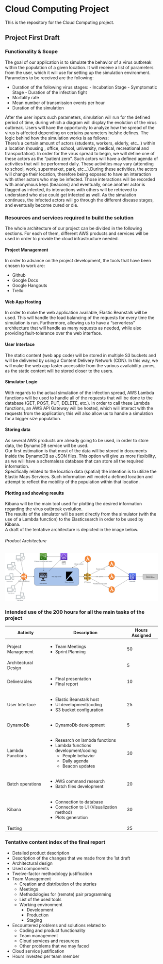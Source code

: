 # Cloud Computing Project #
This is the repository for the Cloud Computing project.

## Project First Draft  ##
### Functionality & Scope ###
The goal of our application is to simulate the behavior of a virus outbreak within the population of a given location. It will receive a list of parameters from the user, which it will use for setting up the simulation environment. Parameters to be received are the following:
-    Duration of the following virus stages:
    -   Incubation Stage
    -   Symptomatic Stage
    -   Duration of the infection fight
-	Mortality rate
-	Mean number of transmission events per hour
-	Duration of the simulation

After the user inputs such parameters, simulation will run for the defined period of time, during which a diagram will display the evolution of the virus outbreak. Users will have the opportunity to analyze how the spread of the virus is affected depending on certains parameters he/she defines. The logic behind how the simulation works is as follows: <br/> 
There’s a certain amount of actors (students, workers, elderly, etc…) within a location (housing , office, school, university, medical, recreational and transportation). In order for the virus spread to begin, we will define one of these actors as the “patient zero”. Such actors will have a defined agenda of activities that will be performed daily. These activities may vary (attending to school, work, supermarket, park, etc…).During these activities, the actors will change their location, therefore being exposed to have an interaction with other actors who may be infected. Those interactions will be recorded with anonymous keys (beacons) and eventually, once another actor is flagged as infected, its interactions with others will be retrieved to understand who else could get infected as well. As the simulation continues, the infected actors will go through the different disease stages, and eventually become cured or die.

### Resources and services required to build the solution ###
The whole architecture of our project can be divided in the following sections. For each of them, different AWS products and services will be used in order to provide the cloud infrastructure needed.
#### Project Management ####
In order to advance on the project development, the tools that have been chosen to work are:
-	Github
-	Google Docs
-	Google Hangouts
-	Trello
#### Web App Hosting ####
In order to make the web application available, Elastic Beanstalk will be used. This will handle the load balancing of the requests for every time the simulation is run. Furthermore, allowing us to have a “serverless” architecture that will handle as many requests as needed, while also providing fault-tolerance over the web interface.
#### User Interface ####
The static content (web app code) will be stored in multiple S3 buckets and will be delivered by using a Content Delivery Network (CDN). In this way, we will make the web app faster accessible from the various availability zones, as the static content will be stored closer to the users.
#### Simulator Logic ####
With regards to the actual simulation of the infection spread, AWS Lambda functions will be used to handle all of the requests that will be done to the database (GET, POST, PUT, DELETE, etc.). In order to call these Lambda functions, an AWS API Gateway will be hosted, which will interact with the requests from the application; this will also allow us to handle a simulation for a bigger size population.
#### Storing data ####
As several AWS products are already going to be used, in order to store data, the DynamoDB service will be used.
</br> Our first estimation is that most of the data will be stored in documents inside the DynamoDB as JSON files. This option will give us more flexibility, as we will have a schemaless database that can store all the required information.
</br> Specifically related to the location data (spatial) the intention is to utilize the Elastic Maps Services. Such information will model a defined location and attempt to reflect the mobility of the population within that location.
#### Plotting and showing results ####
Kibana will be the main tool used for plotting the desired information regarding the virus outbreak evolution.
</br> The results of the simulator will be sent directly from the simulator (with the use of a Lambda function) to the Elasticsearch in order to be used by Kibana.
</br> A draft of the tentative architecture is depicted in the image below.
###### Product Architecture
![Product Architecture](img/Architecture.png)

### Intended use of the 200 hours for all the main tasks of the project ###
| Activity | Description  | Hours Assigned   |
|-----------------------|---|---|
| Project Management    | <ul><li>Team Meetings</li><li>Sprint Planning</li></ul>  |  50 |
| Architectural Design  |   |5|
| Deliverables          | <ul><li>Final presentation</li><li>Final report</li></ul>   |10|
| User Interface        | <ul><li>Elastic Beanstalk host</li><li>UI development/coding</li><li>S3 bucket configuration</li></ul>  |25|
|DynamoDb|<ul><li>DynamoDb development</li></ul>|5|
|Lambda Functions|<ul><li>Research on lambda functions</li><li>Lambda functions development/coding<ul><li>People behavior</li><li>Daily agenda</li><li>Beacon updates</li></ul></ul>|30|
|Batch operations|<ul><li>AWS command research</li><li>Batch files development</li></ul>|20|
| Kibana                | <ul><li>Connection to database</li><li>Connection to UI (Visualization method)</li><li>Plots generation</li></ul> |30|
| Testing               |   |25|

### Tentative content index of the final report ###
-   Detailed product description
-   Description of the changes that we made from the 1st draft
-   Architectural design
-   Used components
-   Twelve-factor methodology justification
-   Team Management
    -   Creation and distribution of the stories
    -   Meetings
    -   Methodologies for (remote) pair programming
    -   List of the used tools
    -   Working environment
        -   Development
        -   Production
        -   Staging
-   Encountered problems and solutions related to
    -   Coding and product functionality
    -   Team management
    -   Cloud services and resources
    -   Other problems that we may faced
-    Cloud service justification
-    Hours invested per team member
